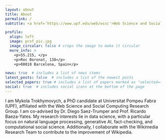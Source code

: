 ```yaml
---
layout: about
title: About
permalink: /
subtitle: <a href='https://www.upf.edu/web/wssc'>Web Science and Social Computing Research Group, UPF</a>

profile:
  align: left
  image: prof_pic.jpg
  image_circular: false # crops the image to make it circular
  more_info: >
    <p>55.215, </p>
    <p>Roc Boronat, 138</p>
    <p>08018 Barcelona, Spain</p>

news: true  # includes a list of news items
latest_posts: false  # includes a list of the newest posts
selected_papers: true # includes a list of papers marked as "selected={true}"
social: true  # includes social icons at the bottom of the page
---
```


I am Mykola Trokhymovych, a PhD candidate at Universitat Pompeu Fabra (UPF), 
affiliated with the Web Science and Social Computing Research Group. 
I am co-advised by Dr. Diego Saez-Trumper and Prof. Ricardo Baeza-Yates. 
My research interests lie in data science, with a particular focus on 
natural language processing, generative AI, 
fact-checking, and computational social science. Additionally, 
I collaborate with the Wikimedia Research Team to contribute to the improvement of Wikipedia.